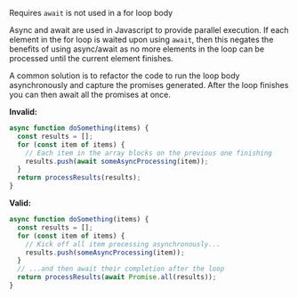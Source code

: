 Requires `await` is not used in a for loop body

Async and await are used in Javascript to provide parallel execution. If each
element in the for loop is waited upon using `await`, then this negates the
benefits of using async/await as no more elements in the loop can be processed
until the current element finishes.

A common solution is to refactor the code to run the loop body asynchronously
and capture the promises generated. After the loop finishes you can then await
all the promises at once.

**Invalid:**

```javascript
async function doSomething(items) {
  const results = [];
  for (const item of items) {
    // Each item in the array blocks on the previous one finishing
    results.push(await someAsyncProcessing(item));
  }
  return processResults(results);
}
```

**Valid:**

```javascript
async function doSomething(items) {
  const results = [];
  for (const item of items) {
    // Kick off all item processing asynchronously...
    results.push(someAsyncProcessing(item));
  }
  // ...and then await their completion after the loop
  return processResults(await Promise.all(results));
}
```
